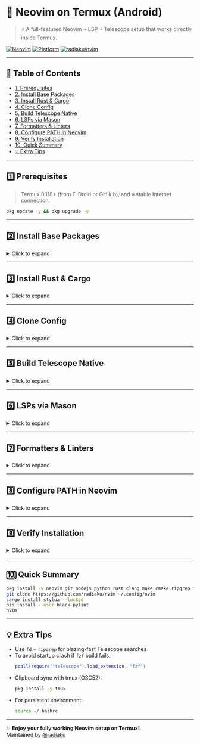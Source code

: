 # 📱 Neovim on Termux (Android)
> ⚡ A full-featured Neovim + LSP + Telescope setup that works directly inside Termux.

[![Neovim](https://img.shields.io/badge/Neovim-0.9+-green?logo=neovim)](https://neovim.io)
[![Platform](https://img.shields.io/badge/Platform-Android%20%7C%20Termux-blue?logo=android)](https://termux.dev)
[![radiaku/nvim](https://img.shields.io/badge/GitHub-radiaku%2Fnvim-lightgrey?logo=github)](https://github.com/radiaku/nvim)

---

## 🧩 Table of Contents
- [1. Prerequisites](#1-prerequisites)
- [2. Install Base Packages](#2-install-base-packages)
- [3. Install Rust & Cargo](#3-install-rust--cargo)
- [4. Clone Config](#4-clone-config)
- [5. Build Telescope Native](#5-build-telescope-native)
- [6. LSPs via Mason](#6-lsps-via-mason)
- [7. Formatters & Linters](#7-formatters--linters)
- [8. Configure PATH in Neovim](#8-configure-path-in-neovim)
- [9. Verify Installation](#9-verify-installation)
- [10. Quick Summary](#10-quick-summary)
- [💡 Extra Tips](#-extra-tips)

---

## 1️⃣ Prerequisites
> Termux 0.118+ (from F-Droid or GitHub), and a stable Internet connection.

```bash
pkg update -y && pkg upgrade -y
```

---

## 2️⃣ Install Base Packages
<details>
<summary>Click to expand</summary>

```bash
pkg install -y git curl wget unzip tar neovim nodejs python clang make cmake ripgrep fd
```

Optional extras for better experience:
```bash
pkg install -y fzf lua-lsp jq bat tree
```
</details>

---

## 3️⃣ Install Rust & Cargo
<details>
<summary>Click to expand</summary>

Termux’s `rust` package already includes Cargo.

```bash
pkg install -y rust
```

Then make sure Cargo binaries are visible:
```bash
echo 'export PATH="$HOME/.cargo/bin:$PATH"' >> ~/.bashrc
export PATH="$HOME/.cargo/bin:$PATH"
```

Check versions:
```bash
rustc --version
cargo --version
```
</details>

---

## 4️⃣ Clone Config
<details>
<summary>Click to expand</summary>

```bash
git clone https://github.com/radiaku/nvim ~/.config/nvim
nvim
```

Lazy.nvim will install all dependencies automatically.
</details>

---

## 5️⃣ Build Telescope Native
<details>
<summary>Click to expand</summary>

```bash
cd ~/.local/share/nvim/lazy/telescope-fzf-native.nvim
make clean && make
```

If `make` fails:
```bash
pkg install -y clang make cmake
```
</details>

---

## 6️⃣ LSPs via Mason
<details>
<summary>Click to expand</summary>

Inside Neovim:
```
:Mason
```

Install servers you need:
- `lua-language-server`
- `pyright` or `pylsp`
- (optional) `bash-language-server`, `json-lsp`, etc.

If `lua-language-server` build fails:
```bash
cd ~/.local/share/nvim/mason/packages/lua-language-server
./install.sh || ./3rd/luamake/luamake rebuild
```
</details>

---

## 7️⃣ Formatters & Linters
<details>
<summary>Click to expand</summary>

Some binaries (like `stylua`, `black`, `pylint`) aren’t built for Android,
so install them manually:

### 🐍 Python tools
```bash
pip install --user black pylint
echo 'export PATH="$HOME/.local/bin:$PATH"' >> ~/.bashrc
```

### 🌙 Lua (via Cargo)
```bash
cargo install stylua --locked
```

Check:
```bash
stylua --version
black --version
pylint --version
```
</details>

---

## 8️⃣ Configure PATH in Neovim
<details>
<summary>Click to expand</summary>

If Neovim can’t find your binaries, extend PATH in Lua:

```lua
vim.env.PATH = table.concat({
  vim.env.HOME .. "/.local/bin",
  vim.env.HOME .. "/.cargo/bin",
  vim.env.PATH,
}, ":")
```
</details>

---

## 9️⃣ Verify Installation
<details>
<summary>Click to expand</summary>

Inside Neovim:
```
:checkhealth
```

You should see ✅ for:
- `telescope.nvim`
- `lua-language-server`
- `stylua`
- `black`
- `pylint`
</details>

---

## 🔟 Quick Summary
```bash
pkg install -y neovim git nodejs python rust clang make cmake ripgrep fd
git clone https://github.com/radiaku/nvim ~/.config/nvim
cargo install stylua --locked
pip install --user black pylint
nvim
```

---

## 💡 Extra Tips

- Use `fd` + `ripgrep` for blazing-fast Telescope searches  
- To avoid startup crash if `fzf` build fails:
  ```lua
  pcall(require("telescope").load_extension, "fzf")
  ```
- Clipboard sync with tmux (OSC52):
  ```bash
  pkg install -y tmux
  ```
- For persistent environment:
  ```bash
  source ~/.bashrc
  ```

---

✨ **Enjoy your fully working Neovim setup on Termux!**  
Maintained by [@radiaku](https://github.com/radiaku)
